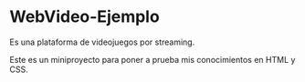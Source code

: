 # WebVideo-Ejemplo

Es una plataforma de videojuegos por streaming.

Este es un miniproyecto para poner a prueba mis conocimientos en HTML y CSS.
